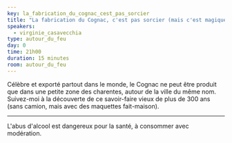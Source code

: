 ```yaml
---
key: la_fabrication_du_cognac_cest_pas_sorcier
title: "La fabrication du Cognac, c'est pas sorcier (mais c'est magique) 🥃"
speakers:
  - virginie_casavecchia
type: autour_du_feu
day: 0
time: 21h00
duration: 15 minutes
room: autour_du_feu
---
```


Célèbre et exporté partout dans le monde, le Cognac ne peut être produit que dans une petite zone des charentes, autour de la ville du même nom.
Suivez-moi à la découverte de ce savoir-faire vieux de plus de 300 ans (sans camion, mais avec des maquettes fait-maison).

---

L'abus d'alcool est dangereux pour la santé, à consommer avec modération.